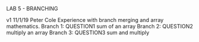 LAB 5 - BRANCHING

v1 11/1/19 Peter Cole
Experience with branch merging and array mathematics.
Branch 1: QUESTION1
    sum of an array
Branch 2: QUESTION2
    multiply an array
Branch 3: QUESTION3
    sum and multiply
